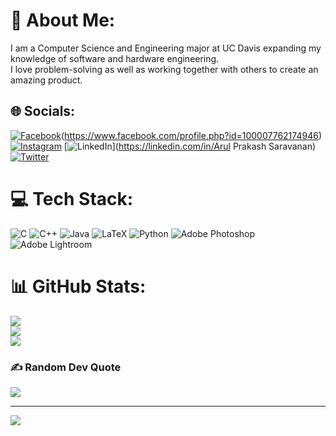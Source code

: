# 💫 About Me:
I am a Computer Science and Engineering major at UC Davis expanding my knowledge of software and hardware engineering.<br>I love problem-solving as well as working together with others to create an amazing product.  


## 🌐 Socials:
[![Facebook](https://img.shields.io/badge/Facebook-%231877F2.svg?logo=Facebook&logoColor=white)]([[https://facebook.com/ArulPrakashSaravanan])(https://www.facebook.com/profile.php?id=100007762174946)[![Instagram](https://img.shields.io/badge/Instagram-%23E4405F.svg?logo=Instagram&logoColor=white)](https://instagram.com/arule_sarav) [![LinkedIn](https://img.shields.io/badge/LinkedIn-%230077B5.svg?logo=linkedin&logoColor=white)](https://linkedin.com/in/Arul Prakash Saravanan) [![Twitter](https://img.shields.io/badge/Twitter-%231DA1F2.svg?logo=Twitter&logoColor=white)](https://twitter.com/asaravanan24) 

# 💻 Tech Stack:
![C](https://img.shields.io/badge/c-%2300599C.svg?style=for-the-badge&logo=c&logoColor=white) ![C++](https://img.shields.io/badge/c++-%2300599C.svg?style=for-the-badge&logo=c%2B%2B&logoColor=white) ![Java](https://img.shields.io/badge/java-%23ED8B00.svg?style=for-the-badge&logo=java&logoColor=white) ![LaTeX](https://img.shields.io/badge/latex-%23008080.svg?style=for-the-badge&logo=latex&logoColor=white) ![Python](https://img.shields.io/badge/python-3670A0?style=for-the-badge&logo=python&logoColor=ffdd54) ![Adobe Photoshop](https://img.shields.io/badge/adobephotoshop-%2331A8FF.svg?style=for-the-badge&logo=adobephotoshop&logoColor=white) ![Adobe Lightroom](https://img.shields.io/badge/Adobe%20Lightroom-31A8FF.svg?style=for-the-badge&logo=Adobe%20Lightroom&logoColor=white)
# 📊 GitHub Stats:
![](https://github-readme-stats.vercel.app/api?username=asaravanan24&theme=dark&hide_border=false&include_all_commits=false&count_private=false)<br/>
![](https://github-readme-streak-stats.herokuapp.com/?user=asaravanan24&theme=dark&hide_border=false)<br/>
![](https://github-readme-stats.vercel.app/api/top-langs/?username=asaravanan24&theme=dark&hide_border=false&include_all_commits=false&count_private=false&layout=compact)

### ✍️ Random Dev Quote
![](https://quotes-github-readme.vercel.app/api?type=horizontal&theme=radical)

---
[![](https://visitcount.itsvg.in/api?id=asaravanan24&icon=0&color=0)](https://visitcount.itsvg.in)
